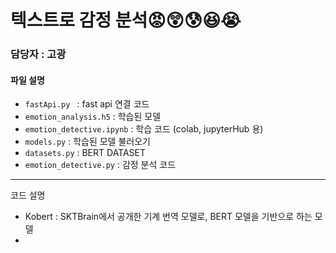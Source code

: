 # 텍스트로 감정 분석😡😲😰😆😭

### 담당자 : 고광

#### 파일 설명

+ `fastApi.py ` : fast api 연결 코드
+ `emotion_analysis.h5` : 학습된 모델 
+ `emotion_detective.ipynb` : 학습 코드 (colab, jupyterHub 용)
+ `models.py` : 학습된 모델 불러오기
+ `datasets.py` : BERT DATASET
+ `emotion_detective.py` : 감정 분석 코드

--------------

코드 설명

+ Kobert : SKTBrain에서 공개한 기계 번역 모델로, BERT 모델을 기반으로 하는 모델
+ 



